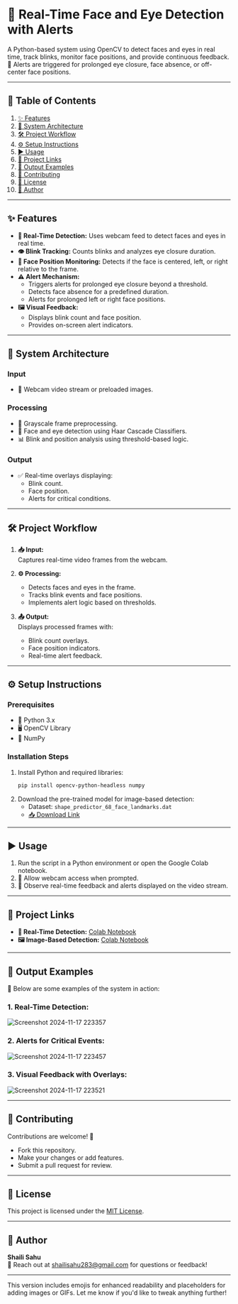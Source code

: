 # **📸 Real-Time Face and Eye Detection with Alerts**  
A Python-based system using OpenCV to detect faces and eyes in real time, track blinks, monitor face positions, and provide continuous feedback. 🚨 Alerts are triggered for prolonged eye closure, face absence, or off-center face positions.  

---

## **📑 Table of Contents**  
1. [✨ Features](#features)  
2. [📂 System Architecture](#system-architecture)  
3. [🛠️ Project Workflow](#project-workflow)  
4. [⚙️ Setup Instructions](#setup-instructions)  
5. [▶️ Usage](#usage)  
6. [🔗 Project Links](#project-links)  
7. [🌟 Output Examples](#output-examples)  
8. [🤝 Contributing](#contributing)  
9. [📜 License](#license)  
10. [👤 Author](#author)  

---

## **✨ Features**  
- **🎥 Real-Time Detection:** Uses webcam feed to detect faces and eyes in real time.  
- **👁️ Blink Tracking:** Counts blinks and analyzes eye closure duration.  
- **📍 Face Position Monitoring:** Detects if the face is centered, left, or right relative to the frame.  
- **⚠️ Alert Mechanism:**  
  - Triggers alerts for prolonged eye closure beyond a threshold.  
  - Detects face absence for a predefined duration.  
  - Alerts for prolonged left or right face positions.  
- **🖼️ Visual Feedback:**  
  - Displays blink count and face position.  
  - Provides on-screen alert indicators.  

---

## **📂 System Architecture**  
### **Input**  
- 🎥 Webcam video stream or preloaded images.  

### **Processing**  
- 🖤 Grayscale frame preprocessing.  
- 🧠 Face and eye detection using Haar Cascade Classifiers.  
- 📊 Blink and position analysis using threshold-based logic.  

### **Output**  
- ✅ Real-time overlays displaying:  
  - Blink count.  
  - Face position.  
  - Alerts for critical conditions.  

---

## **🛠️ Project Workflow**  
1. **📥 Input:**  
   Captures real-time video frames from the webcam.  

2. **⚙️ Processing:**  
   - Detects faces and eyes in the frame.  
   - Tracks blink events and face positions.  
   - Implements alert logic based on thresholds.  

3. **📤 Output:**  
   Displays processed frames with:  
   - Blink count overlays.  
   - Face position indicators.  
   - Real-time alert feedback.  

---

## **⚙️ Setup Instructions**  
### **Prerequisites**  
- 🐍 Python 3.x  
- 🖥️ OpenCV Library  
- 🔢 NumPy  

### **Installation Steps**  
1. Install Python and required libraries:  
   ```bash
   pip install opencv-python-headless numpy
   ```  
2. Download the pre-trained model for image-based detection:  
   - Dataset: `shape_predictor_68_face_landmarks.dat`  
   - [📥 Download Link](http://dlib.net/files/shape_predictor_68_face_landmarks.dat.bz2)  

---

## **▶️ Usage**  
1. Run the script in a Python environment or open the Google Colab notebook.  
2. 🎥 Allow webcam access when prompted.  
3. 🚀 Observe real-time feedback and alerts displayed on the video stream.  

---

## **🔗 Project Links**  
- **🔴 Real-Time Detection:** [Colab Notebook](https://colab.research.google.com/drive/1tjo-YXL7jvLfSJRJ6r38-nQLeZDPYIks?usp=sharing)  
- **🖼️ Image-Based Detection:** [Colab Notebook](https://colab.research.google.com/drive/1P95uk-lRKsATCuXK4_LKEhRlaRtt424W?usp=sharing)  

---

## **🌟 Output Examples**  
🎨 Below are some examples of the system in action:  

### **1. Real-Time Detection:**  
![Screenshot 2024-11-17 223357](https://github.com/user-attachments/assets/e0883ac8-b979-406b-b90e-cfcb64f86190)

### **2. Alerts for Critical Events:**  
![Screenshot 2024-11-17 223457](https://github.com/user-attachments/assets/3beda625-07d6-4abe-ab28-8d8245b7ea34)


### **3. Visual Feedback with Overlays:**  
![Screenshot 2024-11-17 223521](https://github.com/user-attachments/assets/b9481721-ea7e-424f-ab3a-c34783136321)
 

---

## **🤝 Contributing**  
Contributions are welcome! 🙌  
- Fork this repository.  
- Make your changes or add features.  
- Submit a pull request for review.  

---

## **📜 License**  
This project is licensed under the [MIT License](LICENSE).  

---

## **👤 Author**  
**Shaili Sahu**  
📧 Reach out at [shailisahu283@gmail.com](mailto:shailisahu283@gmail.com) for questions or feedback!  

---  

This version includes emojis for enhanced readability and placeholders for adding images or GIFs. Let me know if you'd like to tweak anything further!
